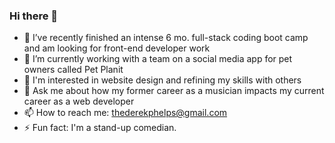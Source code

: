 ### Hi there 👋

- 🔭 I’ve recently finished an intense 6 mo. full-stack coding boot camp and am looking for front-end developer work
- 🌱 I’m currently working with a team on a social media app for pet owners called Pet Planit
- 👀 I'm interested in website design and refining my skills with others
- 💬 Ask me about how my former career as a musician impacts my current career as a web developer
- 📫 How to reach me: thederekphelps@gmail.com
- ⚡ Fun fact: I'm a stand-up comedian.

